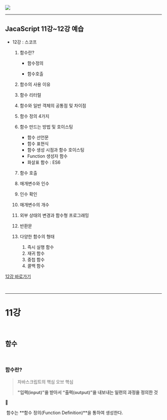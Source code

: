 ![](https://user-images.githubusercontent.com/31315644/66104821-b9976b00-e5f4-11e9-84e9-20c797dd2c51.jpeg)

------

## JacaScript 11강~12강 예습

- 12강 : 스코프

  1. 함수란?

     - 함수정의

     - 함수호출

  2. 함수의 사용 이유

  3. 함수 리터럴

  4. 함수와 일반 객체의 공통점 및 차이점

  5. 함수 정의 4가지 

  6. 함수 만드는 방법 및 호이스팅

     - 함수 선언문
     - 함수 표현식
     - 함수 생성 시점과 함수 호이스팅
     - Function 생성자 함수
     - 화살표 함수 : ES6

  7. 함수 호출

  8. 매개변수와 인수

  9. 인수 확인

  10. 매개변수의 개수

  11. 외부 상태의 변경과 함수형 프로그래밍

  12. 반환문

  13. 다양한 함수의 형태

      1. 즉시 실행 함수
      2. 재귀 함수
      3. 중첩 함수
      4. 콜백 함수

[12강 바로가기]()

<br/>

------

# 11강 

​	

## 함수

<br/>

### 함수란?

> 자바스크립트의 핵심 오브 핵심
>
> **"입력(input)”을 받아서 “출력(output)”을 내보내는 일련의 과정을 정의한 것**

<br/>

​	함수는 **함수 정의(Function Definition)**을 통하여 생성한다.